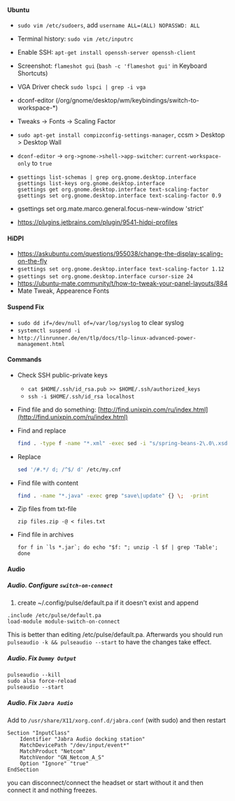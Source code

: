 #### Ubuntu
- `sudo vim /etc/sudoers`, add `username ALL=(ALL) NOPASSWD: ALL`
- Terminal history: ```sudo vim /etc/inputrc```
- Enable SSH:  ```apt-get install openssh-server openssh-client```
- Screenshot: `flameshot gui` (`bash -c 'flameshot gui'` in Keyboard Shortcuts)
- VGA Driver check `sudo lspci | grep -i vga`

- dconf-editor (/org/gnome/desktop/wm/keybindings/switch-to-workspace-*)
- Tweaks -> Fonts -> Scaling Factor
- `sudo apt-get install compizconfig-settings-manager`, ccsm > Desktop > Desktop Wall
- `dconf-editor` -> `org->gnome->shell->app-switcher`: `current-workspace-only` to `true`
- ``` 
  gsettings list-schemas | grep org.gnome.desktop.interface
  gsettings list-keys org.gnome.desktop.interface
  gsettings get org.gnome.desktop.interface text-scaling-factor
  gsettings set org.gnome.desktop.interface text-scaling-factor 0.9
  ```
- gsettings set org.mate.marco.general.focus-new-window 'strict'
- https://plugins.jetbrains.com/plugin/9541-hidpi-profiles  

#### HiDPI
- https://askubuntu.com/questions/955038/change-the-display-scaling-on-the-fly
- `gsettings set org.gnome.desktop.interface text-scaling-factor 1.12`
- `gsettings set org.gnome.desktop.interface cursor-size 24`
- https://ubuntu-mate.community/t/how-to-tweak-your-panel-layouts/884
- Mate Tweak, Appearence Fonts 

#### Suspend Fix
- `sudo dd if=/dev/null of=/var/log/syslog` to clear syslog
- `systemctl suspend -i`
- `http://linrunner.de/en/tlp/docs/tlp-linux-advanced-power-management.html`

#### Commands
- Check SSH public-private keys
    - `cat $HOME/.ssh/id_rsa.pub >> $HOME/.ssh/authorized_keys`
    - `ssh -i $HOME/.ssh/id_rsa localhost`
- Find file and do something: [http://find.unixpin.com/ru/index.html](http://find.unixpin.com/ru/index.html)
- Find and replace
    ```bash
    find . -type f -name "*.xml" -exec sed -i "s/spring-beans-2\.0\.xsd/spring-beans-3\.0\.xsd/g" {} \;
    ```
- Replace
    ```bash
    sed '/#.*/ d; /^$/ d' /etc/my.cnf
    ```
- Find file with content
    ```bash
    find . -name "*.java" -exec grep "save\|update" {} \;  -print
    ```

- Zip files from txt-file
    ```
    zip files.zip -@ < files.txt
    ```
- Find file in archives
    ```
    for f in `ls *.jar`; do echo "$f: "; unzip -l $f | grep 'Table'; done
    ```

#### Audio

##### Audio. Configure `switch-on-connect` 
1. create ~/.config/pulse/default.pa if it doesn't exist and append
```
.include /etc/pulse/default.pa
load-module module-switch-on-connect
```
This is better than editing /etc/pulse/default.pa.
Afterwards you should run ```pulseaudio -k && pulseaudio --start``` to have the changes take effect.

##### Audio. Fix `Dummy Output`
```
pulseaudio --kill
sudo alsa force-reload
pulseaudio --start
```

##### Audio. Fix `Jabra Audio`
Add to `/usr/share/X11/xorg.conf.d/jabra.conf` (with sudo) and then restart  
```
Section "InputClass"
    Identifier "Jabra Audio docking station"
    MatchDevicePath "/dev/input/event*"
    MatchProduct "Netcom"
    MatchVendor "GN_Netcom_A_S"
    Option "Ignore" "true"
EndSection
```
you can disconnect/connect the headset or start without it and then connect it and nothing freezes.
